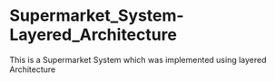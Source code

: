 # Supermarket_System-Layered_Architecture
This is a Supermarket System which was implemented using layered Architecture
